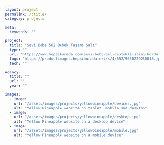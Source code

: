 ```yaml
---
layout: project
permalink: /:title/
category: projects

meta:
  keywords: ""

project:
  title: "Sevi Bebe 562 Bebek Taşıma Şalı"
  type: ""
  url: "https://www.hepsiburada.com/sevi-bebe-bel-destekli-sling-bordo-p-HBV0000061NQY?magaza=Ebebek&wt_gl=cpc.nelk.6809.abo-anne-bakim-kozmetik-pla&gclid=CjwKCAjw8uLcBRACEiwAaL6MSQKqv41pciE0Xh4fIyewmTPoNMgk-0kSrog8UdpktBgSOrOp75nNfhoCY9MQAvD_BwE"
  logo: "https://productimages.hepsiburada.net/s/4/552/9650229280818.jpg"
  tech: ""

agency:
  title: ""
  url: ""
  year: ""

images:
  - image:
    url: "/assets/images/projects/yellowpineapple/devices.jpg"
    alt: "Yellow Pineapple website on tablet, mobile and desktop"
  - image:
    url: "/assets/images/projects/yellowpineapple/desktop.jpg"
    alt: "Yellow Pineapple website on a desktop device"
  - image:
    url: "/assets/images/projects/yellowpineapple/mobile.jpg"
    alt: "Yellow Pineapple website on a mobile device"
---
```

<p></p>
